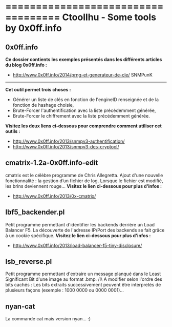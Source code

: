 ===================================
Ctoollhu - Some tools by 0x0ff.info
===================================

0x0ff.info
----------------------------
**Ce dossier contients les exemples présentés dans les différents articles du blog 0x0ff.info :**
  - http://www.0x0ff.info/2014/prng-et-generateur-de-cle/
SNMPunK
----------------------------
**Cet outil permet trois choses :**
  - Générer un liste de clés en fonction de l'engineID renseignée et de la fonction de hashage choisie,
  - Brute-Forcer l'authentification avec la liste précédemment générée,
  - Brute-Forcer le chiffrement avec la liste précédemment générée.
  
**Visitez les deux liens ci-dessous pour comprendre comment utiliser cet outils :**
  - http://www.0x0ff.info/2013/snmpv3-authentification/
  - http://www.0x0ff.info/2013/snmpv3-des-cryptool/


cmatrix-1.2a-0x0ff.info-edit
----------------------------
  cmatrix est le célèbre programme de Chris Allegretta.
  Ajout d'une nouvelle fonctionnalité : la gestion d’un fichier de log. Lorsque le fichier est modifié, les brins deviennent rouge...
**Visitez le lien ci-dessous pour plus d'infos :**
  - http://www.0x0ff.info/2013/0x-cmatrix/

lbf5_backender.pl
-----------------
  Petit programme permettant d'identifier les backends derrière un Load Balancer F5.
  La découverte de l'adresse IP/Port des backends se fait grâce à un cookie spécifique.
**Visitez le lien ci-dessous pour plus d'infos :**
  - http://www.0x0ff.info/2013/load-balancer-f5-tiny-disclosure/

lsb_reverse.pl
-----------------
  Petit programme permettant d'extraire un message planqué dans le Least Significant Bit d'une image au format .bmp.
  /!\ A modifier selon l'ordre des bits cachés : Les bits extraits successivement peuvent être interpretés de plusieurs façons (exemple : 1000 0000 ou 0000 0001)...
  
nyan-cat
-----------------
  La commande cat mais version nyan... :)
